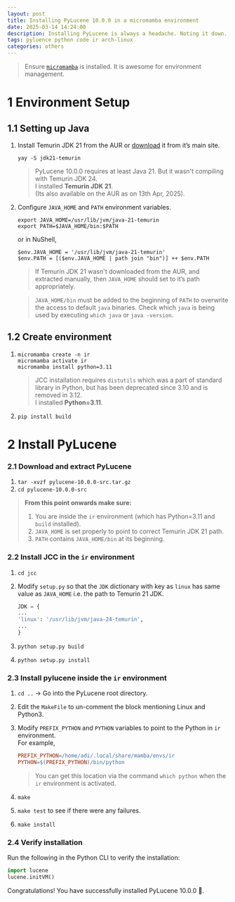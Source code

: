 ```yaml
---
layout: post
title: Installing PyLucene 10.0.0 in a micromamba environment
date: 2025-03-14 14:24:00
description: Installing PyLucene is always a headache. Noting it down.
tags: pyluence python code ir arch-linux
categories: others
---
```


> Ensure [`micromamba`](https://mamba.readthedocs.io/en/latest/installation/micromamba-installation.html) is installed. It is awesome for environment management.

# 1 Environment Setup

## 1.1 Setting up Java

1. Install Temurin JDK 21 from the AUR or [download](https://adoptium.net/temurin/releases/) it from it’s main site.

   ```shell
   yay -S jdk21-temurin
   ```

   > PyLucene 10.0.0 requires at least Java 21. But it wasn't compiling with Temurin JDK 24.  
   > I installed **Temurin JDK 21**.  
   > (Its also available on the AUR as on 13th Apr, 2025).

2. Configure `JAVA_HOME` and `PATH` environment variables.

   ```shell
   export JAVA_HOME=/usr/lib/jvm/java-21-temurin
   export PATH=$JAVA_HOME/bin:$PATH
   ```

   or in NuShell,

   ```nu
   $env.JAVA_HOME = '/usr/lib/jvm/java-21-temurin'
   $env.PATH = [($env.JAVA_HOME | path join "bin")] ++ $env.PATH
   ```

   > If Temurin JDK 21 wasn't downloaded from the AUR, and extracted manually, then `JAVA_HOME` should set to it’s path appropriately.

   > `JAVA_HOME/bin` must be added to the beginning of `PATH` to overwrite the access to default `java` binaries.
   > Check which `java` is being used by executing `which java` or `java -version`.

## 1.2 Create environment

1. ```shell
   micromamba create -n ir
   micromamba activate ir
   micromamba install python=3.11
   ```

   > JCC installation requires `distutils` which was a part of standard library in Python, but has been deprecated since 3.10 and is removed in 3.12.  
   > I installed **Python=3.11**.

2. ```shell
   pip install build
   ```

# 2 Install PyLucene

### 2.1 Download and extract PyLucene

1. `tar -xvzf pylucene-10.0.0-src.tar.gz`
2. `cd pylucene-10.0.0-src`

> **From this point onwards make sure:**
>
> 1. You are inside the `ir` environment (which has Python=3.11 and `build` installed).
> 2. `JAVA_HOME` is set properly to point to correct Temurin JDK 21 path.
> 3. `PATH` contains `JAVA_HOME/bin` at its beginning.

### 2.2 Install JCC in the `ir` environment

1. `cd jcc`
2. Modify `setup.py` so that the `JDK` dictionary with key as `linux` has same value as `JAVA_HOME` i.e. the path to Temurin 21 JDK.

   ```python
   JDK = {
   ...
   'linux': '/usr/lib/jvm/java-24-temurin',
   ...
   }
   ```

3. `python setup.py build`
4. `python setup.py install`

### 2.3 Install pylucene inside the `ir` environment

1. `cd ..` → Go into the PyLucene root directory.
2. Edit the `MakeFile` to un-comment the block mentioning Linux and Python3.
3. Modify `PREFIX_PYTHON` and `PYTHON` variables to point to the Python in `ir` environment.  
   For example,

   ```MakeFile
   PREFIX_PYTHON=/home/adi/.local/share/mamba/envs/ir
   PYTHON=$(PREFIX_PYTHON)/bin/python
   ```

   > You can get this location via the command `which python` when the `ir` environment is activated.

4. `make`
5. `make test` to see if there were any failures.
6. `make install`

### 2.4 Verify installation

Run the following in the Python CLI to verify the installation:

```python
import lucene
lucene.initVM()
```

Congratulations! You have successfully installed PyLucene 10.0.0 🥳.
